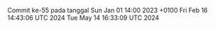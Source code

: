 Commit ke-55 pada tanggal Sun Jan 01 14:00 2023 +0100
Fri Feb 16 14:43:06 UTC 2024
Tue May 14 16:33:09 UTC 2024
